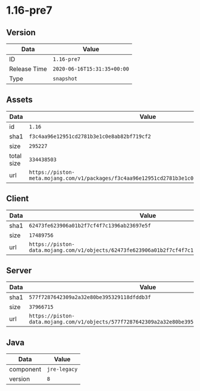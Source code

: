 # 1.16-pre7

## Version

|**Data**        | **Value**                 |
|----------------|-------------------------|
| ID   | ```1.16-pre7```   |
| Release Time   | ```2020-06-16T15:31:35+00:00```   |
| Type   | ```snapshot```   |

## Assets

|**Data**        | **Value**                 |
|----------------|-------------------------|
| id   | ```1.16```   |
| sha1   | ```f3c4aa96e12951cd2781b3e1c0e8ab82bf719cf2```   |
| size   | ```295227```   |
| total size  | ```334438503```  |
| url       | ```https://piston-meta.mojang.com/v1/packages/f3c4aa96e12951cd2781b3e1c0e8ab82bf719cf2/1.16.json``` |

## Client

|**Data**        | **Value**                 |
|----------------|-------------------------|
| sha1   | ```62473fe623906a01b2f7cf4f7c1396ab23697e5f```   |
| size   | ```17489756```   |
| url       | ```https://piston-data.mojang.com/v1/objects/62473fe623906a01b2f7cf4f7c1396ab23697e5f/client.jar``` |

## Server

|**Data**        | **Value**                 |
|----------------|-------------------------|
| sha1   | ```577f7287642309a2a32e80be395329118dfddb3f```   |
| size   | ```37966715```   |
| url       | ```https://piston-data.mojang.com/v1/objects/577f7287642309a2a32e80be395329118dfddb3f/server.jar``` |

## Java

|**Data**        | **Value**                 |
|----------------|-------------------------|
| component   | ```jre-legacy```   |
| version   | ```8```   |
